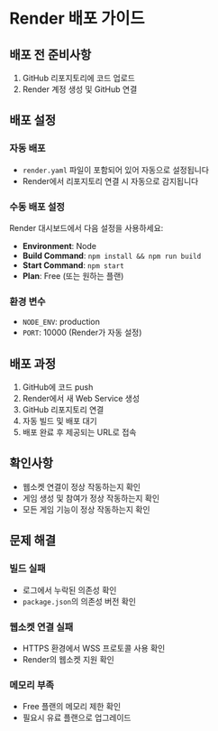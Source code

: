 # Render 배포 가이드

## 배포 전 준비사항

1. GitHub 리포지토리에 코드 업로드
2. Render 계정 생성 및 GitHub 연결

## 배포 설정

### 자동 배포
- `render.yaml` 파일이 포함되어 있어 자동으로 설정됩니다
- Render에서 리포지토리 연결 시 자동으로 감지됩니다

### 수동 배포 설정
Render 대시보드에서 다음 설정을 사용하세요:

- **Environment**: Node
- **Build Command**: `npm install && npm run build`
- **Start Command**: `npm start`
- **Plan**: Free (또는 원하는 플랜)

### 환경 변수
- `NODE_ENV`: production
- `PORT`: 10000 (Render가 자동 설정)

## 배포 과정

1. GitHub에 코드 push
2. Render에서 새 Web Service 생성
3. GitHub 리포지토리 연결
4. 자동 빌드 및 배포 대기
5. 배포 완료 후 제공되는 URL로 접속

## 확인사항

- 웹소켓 연결이 정상 작동하는지 확인
- 게임 생성 및 참여가 정상 작동하는지 확인
- 모든 게임 기능이 정상 작동하는지 확인

## 문제 해결

### 빌드 실패
- 로그에서 누락된 의존성 확인
- `package.json`의 의존성 버전 확인

### 웹소켓 연결 실패
- HTTPS 환경에서 WSS 프로토콜 사용 확인
- Render의 웹소켓 지원 확인

### 메모리 부족
- Free 플랜의 메모리 제한 확인
- 필요시 유료 플랜으로 업그레이드